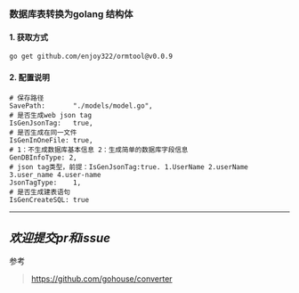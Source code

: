 ### 数据库表转换为golang 结构体

#### 1. 获取方式

```shell
go get github.com/enjoy322/ormtool@v0.0.9
```

#### 2. 配置说明

```shell
# 保存路径
SavePath:       "./models/model.go",
# 是否生成web json tag
IsGenJsonTag:   true,
# 是否生成在同一文件
IsGenInOneFile: true,
# 1：不生成数据库基本信息 2：生成简单的数据库字段信息
GenDBInfoType: 2,
# json tag类型，前提：IsGenJsonTag:true. 1.UserName 2.userName 3.user_name 4.user-name
JsonTagType:    1,
# 是否生成建表语句
IsGenCreateSQL: true
```

---
*欢迎提交pr和issue*
---

参考
> https://github.com/gohouse/converter